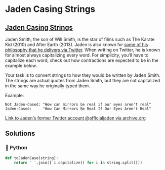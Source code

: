 # Jaden Casing Strings

## [Jaden Casing Strings](https://www.codewars.com/kata/5390bac347d09b7da40006f6)

Jaden Smith, the son of Will Smith, is the star of films such as The Karate Kid \(2010\) and After Earth \(2013\). Jaden is also known for [some of his philosophy that he delivers via Twitter](https://twitter.com/jaden). When writing on Twitter, he is known for almost always capitalizing every word. For simplicity, you'll have to capitalize each word, check out how contractions are expected to be in the example below.

Your task is to convert strings to how they would be written by Jaden Smith. The strings are actual quotes from Jaden Smith, but they are not capitalized in the same way he originally typed them.

Example:

```text
Not Jaden-Cased: "How can mirrors be real if our eyes aren't real"
Jaden-Cased:     "How Can Mirrors Be Real If Our Eyes Aren't Real"
```

[Link to Jaden's former Twitter account @officialjaden via archive.org](https://web.archive.org/web/20190624190255/https://twitter.com/officialjaden)

## Solutions

### 🐍 Python

```python
def toJadenCase(string):
    return ' '.join([ i.capitalize() for i in string.split()])
```

